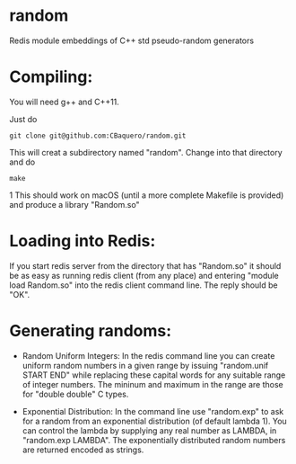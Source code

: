 # random
Redis module embeddings of C++ std pseudo-random generators

Compiling:
===

You will need g++ and C++11. 

Just do 

```
git clone git@github.com:CBaquero/random.git
```
This will creat a subdirectory named "random". Change into that directory and do 

```
make
```
1
This should work on macOS (until a more complete Makefile is provided) and produce a library "Random.so"

Loading into Redis:
===

If you start redis server from the directory that has "Random.so" it should be as easy as running redis client (from any place) and entering "module load Random.so" into the redis client command line. The reply should be "OK".

Generating randoms:
===

* Random Uniform Integers: In the redis command line you can create uniform random numbers in a given range by issuing "random.unif START END" while replacing these capital words for any suitable range of integer numbers. The mininum and maximum in the range are those for "double double" C types. 

* Exponential Distribution: In the command line use "random.exp" to ask for a random from an exponential distribution (of default lambda 1). You can control the lambda by supplying any real number as LAMBDA, in "random.exp LAMBDA". The exponentially distributed random numbers are returned encoded as strings. 
